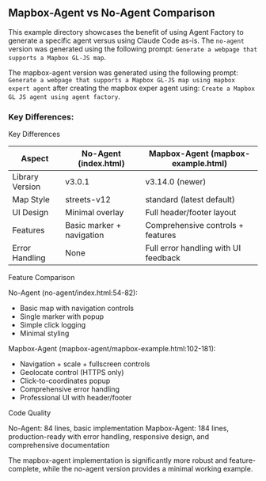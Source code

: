 ## Mapbox-Agent vs No-Agent Comparison

This example directory showcases the benefit of using Agent Factory to generate a specific agent versus using Claude Code as-is.
The `no-agent` version was generated using the following prompt: `Generate a webpage that supports a Mapbox GL-JS map`.

The mapbox-agent version was generated using the following prompt: `Generate a webpage that supports a Mapbox GL-JS map using mapbox expert agent` after creating the mapbox exper agent using: `Create a Mapbox GL JS agent using agent factory`.

### Key Differences:

  Key Differences

  | Aspect          | No-Agent (index.html)     | Mapbox-Agent (mapbox-example.html)   |
  |-----------------|---------------------------|--------------------------------------|
  | Library Version | v3.0.1                    | v3.14.0 (newer)                      |
  | Map Style       | streets-v12               | standard (latest default)            |
  | UI Design       | Minimal overlay           | Full header/footer layout            |
  | Features        | Basic marker + navigation | Comprehensive controls + features    |
  | Error Handling  | None                      | Full error handling with UI feedback |

  Feature Comparison

  No-Agent (no-agent/index.html:54-82):
  - Basic map with navigation controls
  - Single marker with popup
  - Simple click logging
  - Minimal styling

  Mapbox-Agent (mapbox-agent/mapbox-example.html:102-181):
  - Navigation + scale + fullscreen controls
  - Geolocate control (HTTPS only)
  - Click-to-coordinates popup
  - Comprehensive error handling
  - Professional UI with header/footer

  Code Quality

  No-Agent: 84 lines, basic implementation
  Mapbox-Agent: 184 lines, production-ready with error handling, responsive design, and comprehensive documentation

  The mapbox-agent implementation is significantly more robust and feature-complete, while the no-agent version provides a minimal working example.
